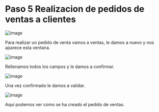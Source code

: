 # Paso 5 Realizacion de pedidos de ventas a clientes

![image](Mkdocs_Trabajo/OdooEq2/images/German/image_ventas1.png)

Para realizar un pedido de venta vamos a ventas, le damos a nuevo y nos aparece esta ventana.


![image](Mkdocs_Trabajo/OdooEq2/images/German/image__ventas2.png)

Rellenamos todos los campos y le damos a confirmar.


![image](Mkdocs_Trabajo/OdooEq2/images/German/image_ventas4.png)

Una vez confirmado le damos a validar.

![image](Mkdocs_Trabajo/OdooEq2/images/German/image_ventas3.png)

Aqui podemos ver como se ha creado el pedido de ventas.